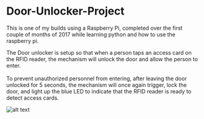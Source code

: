 # Door-Unlocker-Project

This is one of my builds using a Raspberry Pi, completed over the first couple of months of 2017 while learning python and how to use the raspberry pi.

The Door unlocker is setup so that when a person taps an access card on the RFID reader, the mechanism will unlock the door and allow the person to enter.<br><br>
	To prevent unauthorized personnel from entering, after leaving the door unlocked for 5 seconds, the mechanism will once again trigger, lock the door, and light up the blue LED to indicate that the RFID reader is ready to detect access cards.

![alt text](images-videos/good_copt2.gif "BlueLED-Unlock-Wait-Lock-BlueLED")
